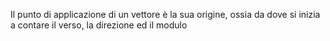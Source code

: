 Il punto di applicazione di un vettore è la sua origine, ossia da dove si inizia a contare il verso, la direzione ed il modulo